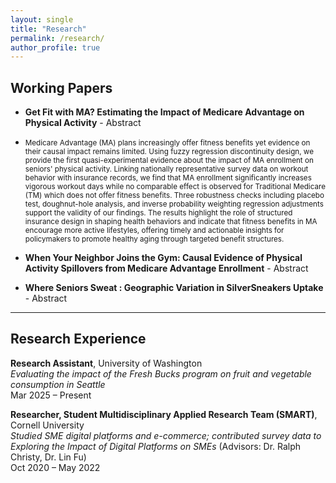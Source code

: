 ```yaml
---
layout: single
title: "Research"
permalink: /research/
author_profile: true
---
```


## Working Papers

- **Get Fit with MA? Estimating the Impact of Medicare Advantage on Physical Activity** - Abstract
-  
  <small>
  Medicare Advantage (MA) plans increasingly offer fitness benefits yet evidence on their causal impact remains limited. Using fuzzy regression discontinuity design, we provide the first quasi-experimental evidence about the impact of MA enrollment on seniors' physical activity. Linking nationally representative survey data on workout behavior with insurance records, we find that MA enrollment significantly increases vigorous workout days while no comparable effect is observed for Traditional Medicare (TM) which does not offer fitness benefits. Three robustness checks including placebo test, doughnut-hole analysis, and inverse probability weighting regression adjustments support the validity of our findings. The results highlight the role of structured insurance design in shaping health behaviors and indicate that fitness benefits in MA encourage more active lifestyles, offering timely and actionable insights for policymakers to promote healthy aging through targeted benefit structures.
  </small>


- **When Your Neighbor Joins the Gym: Causal Evidence of Physical Activity Spillovers from Medicare Advantage Enrollment** - Abstract
  
- **Where Seniors Sweat : Geographic Variation in SilverSneakers Uptake** - Abstract

  
---

## Research Experience

**Research Assistant**, University of Washington  
*Evaluating the impact of the Fresh Bucks program on fruit and vegetable consumption in Seattle*  
Mar 2025 – Present

**Researcher, Student Multidisciplinary Applied Research Team (SMART)**, Cornell University  
*Studied SME digital platforms and e-commerce; contributed survey data to*  
*Exploring the Impact of Digital Platforms on SMEs* (Advisors: Dr. Ralph Christy, Dr. Lin Fu)  
Oct 2020 – May 2022
